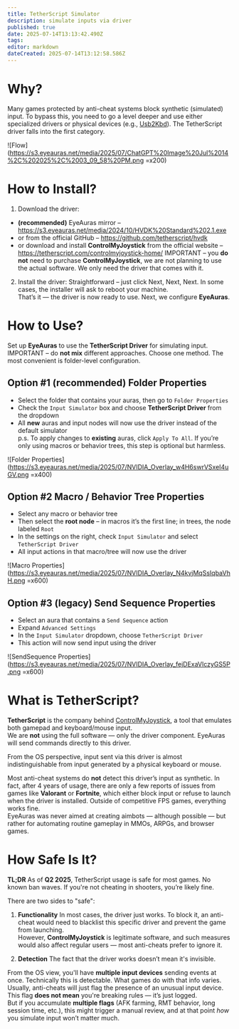 ```yaml
---
title: TetherScript Simulator
description: simulate inputs via driver
published: true
date: 2025-07-14T13:13:42.490Z
tags: 
editor: markdown
dateCreated: 2025-07-14T13:12:58.586Z
---
```


# Why?
Many games protected by anti-cheat systems block synthetic (simulated) input. To bypass this, you need to go a level deeper and use either specialized drivers or physical devices (e.g., [Usb2Kbd](/actions/sendinput/usb2kbd)). The TetherScript driver falls into the first category.

![Flow](https://s3.eyeauras.net/media/2025/07/ChatGPT%20Image%20Jul%2014%2C%202025%2C%2003_09_58%20PM.png =x200)

# How to Install?

1) Download the driver:
- **(recommended)** EyeAuras mirror – https://s3.eyeauras.net/media/2024/10/HVDK%20Standard%202.1.exe
- or from the official GitHub – https://github.com/tetherscript/hvdk
- or download and install **ControlMyJoystick** from the official website – https://tetherscript.com/controlmyjoystick-home/
IMPORTANT – you **do not** need to purchase **ControlMyJoystick**, we are not planning to use the actual software. We only need the driver that comes with it.

2) Install the driver:
Straightforward – just click Next, Next, Next. In some cases, the installer will ask to reboot your machine.  
That’s it — the driver is now ready to use. Next, we configure **EyeAuras**.

# How to Use?
Set up **EyeAuras** to use the **TetherScript Driver** for simulating input.  
IMPORTANT – do **not mix** different approaches. Choose one method. The most convenient is folder-level configuration.

## Option #1 **(recommended)** Folder Properties
- Select the folder that contains your auras, then go to `Folder Properties`
- Check the `Input Simulator` box and choose **TetherScript Driver** from the dropdown
- All **new** auras and input nodes will now use the driver instead of the default simulator  
p.s. To apply changes to **existing** auras, click `Apply To All`. If you’re only using macros or behavior trees, this step is optional but harmless.

![Folder Properties](https://s3.eyeauras.net/media/2025/07/NVIDIA_Overlay_w4H6swrVSxeI4uGV.png =x400)

## Option #2 Macro / Behavior Tree Properties
- Select any macro or behavior tree
- Then select the **root node** – in macros it’s the first line; in trees, the node labeled `Root`
- In the settings on the right, check `Input Simulator` and select `TetherScript Driver`
- All input actions in that macro/tree will now use the driver

![Macro Properties](https://s3.eyeauras.net/media/2025/07/NVIDIA_Overlay_N4kvjMqSsIqbaVhH.png =x600)

## Option #3 **(legacy)** Send Sequence Properties
- Select an aura that contains a `Send Sequence` action
- Expand `Advanced Settings`
- In the `Input Simulator` dropdown, choose `TetherScript Driver`
- This action will now send input using the driver

![SendSequence Properties](https://s3.eyeauras.net/media/2025/07/NVIDIA_Overlay_fejDExaVlczyGS5P.png =x600)

# What is TetherScript?
**TetherScript** is the company behind [ControlMyJoystick](https://tetherscript.com/controlmyjoystick-home/), a tool that emulates both gamepad and keyboard/mouse input.  
We are **not** using the full software — only the driver component. EyeAuras will send commands directly to this driver.  

From the OS perspective, input sent via this driver is almost indistinguishable from input generated by a physical keyboard or mouse.

Most anti-cheat systems do **not** detect this driver’s input as synthetic. In fact, after 4 years of usage, there are only a few reports of issues from games like **Valorant** or **Fortnite**, which either block input or refuse to launch when the driver is installed. Outside of competitive FPS games, everything works fine.  
EyeAuras was never aimed at creating aimbots — although possible — but rather for automating routine gameplay in MMOs, ARPGs, and browser games.

# How Safe Is It?
**TL;DR** As of **Q2 2025**, TetherScript usage is safe for most games. No known ban waves. If you're not cheating in shooters, you’re likely fine.

There are two sides to "safe":

1) **Functionality**
In most cases, the driver just works. To block it, an anti-cheat would need to blacklist this specific driver and prevent the game from launching.  
However, **ControlMyJoystick** is legitimate software, and such measures would also affect regular users — most anti-cheats prefer to ignore it.

2) **Detection**
The fact that the driver works doesn’t mean it's invisible.  

From the OS view, you'll have **multiple input devices** sending events at once. Technically this is detectable. What games do with that info varies.  
Usually, anti-cheats will just flag the presence of an unusual input device. This flag **does not mean** you're breaking rules — it’s just logged.  
But if you accumulate **multiple flags** (AFK farming, RMT behavior, long session time, etc.), this might trigger a manual review, and at that point *how* you simulate input won’t matter much.